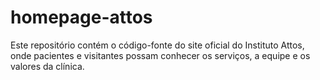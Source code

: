 # homepage-attos
Este repositório contém o código-fonte do site oficial do Instituto Attos, onde pacientes e visitantes possam conhecer os serviços, a equipe e os valores da clínica.
